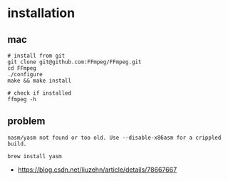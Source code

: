 # installation

## mac
```shell
# install from git
git clone git@github.com:FFmpeg/FFmpeg.git
cd FFmpeg
./configure
make && make install

# check if installed
ffmpeg -h
```


## problem
~~~
nasm/yasm not found or too old. Use --disable-x86asm for a crippled build.
~~~

```shell
brew install yasm
```

- https://blog.csdn.net/liuzehn/article/details/78667667
